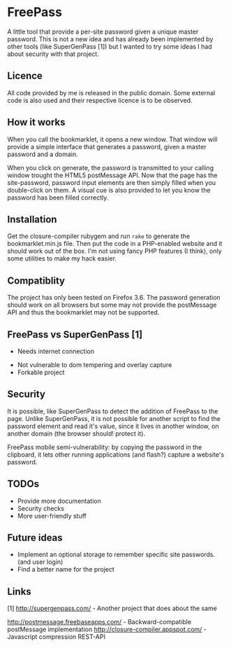FreePass
========

A little tool that provide a per-site password given a unique master password.
This is not a new idea and has already been implemented by other tools (like SuperGenPass [1]) but I wanted to try some ideas I had about security with that project.


Licence
-------

All code provided by me is released in the public domain. Some external code is also used and their respective licence is to be observed.

How it works
------------

When you call the bookmarklet, it opens a new window. That window will provide a simple interface that generates a password, given a master password and a domain.

When you click on generate, the password is transmitted to your calling window trought the HTML5 postMessage API. Now that the page has the site-password, password input elements are then simply filled when you double-click on them. A visual cue is also provided to let you know the password has been filled correctly.

Installation
------------

Get the closure-compiler rubygem and run `rake` to generate the bookmarklet.min.js file. Then put the code in a PHP-enabled website and it should work out of the box. I'm not using fancy PHP features (I think), only some utilities to make my hack easier.

Compatiblity
------------

The project has only been tested on Firefox 3.6. The password generation should work on all browsers but some may not provide the postMessage API and thus the bookmarklet may not be supported.

FreePass vs SuperGenPass [1]
------------------------

- Needs internet connection
+ Not vulnerable to dom tempering and overlay capture
+ Forkable project

Security
--------

It is possible, like SuperGenPass to detect the addition of FreePass to the page.
Unlike SuperGenPass, it is not possible for another script to find the password element and read it's value, since it lives in another window, on another domain (the browser should! protect it).

FreePass mobile semi-vulnerability: by copying the password in the clipboard, it lets other running applications (and flash?) capture a website's password.

TODOs
-----

* Provide more documentation
* Security checks
* More user-friendly stuff

Future ideas
------------

* Implement an optional storage to remember specific site passwords. (and user login)
* Find a better name for the project

Links
-----

[1] http://supergenpass.com/ - Another project that does about the same

http://postmessage.freebaseapps.com/ - Backward-compatible postMessage implementation
http://closure-compiler.appspot.com/ - Javascript compression REST-API
